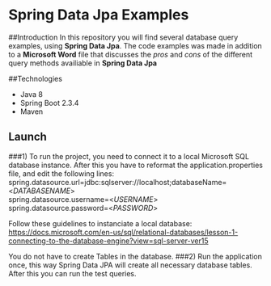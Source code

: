 # Spring Data Jpa Examples

##Introduction
In this repository you will find several database query examples, using <b>Spring Data Jpa</b>. 
The code examples was made in addition to a <b>Microsoft Word</b> file that discusses the <i>pros</i> and <i>cons</i> of the different
query methods availiable in <b>Spring Data Jpa</b>

##Technologies
* Java 8
* Spring Boot 2.3.4
* Maven 

## Launch

###1)
To run the project, you need to connect it to a local Microsoft SQL database instance. 
After this you have to reformat the application.properties file, and edit the following lines:<br>
spring.datasource.url=jdbc:sqlserver://localhost;databaseName=<<i>DATABASENAME</i>><br>
spring.datasource.username=<<i>USERNAME</i>><br>
spring.datasource.password=<<i>PASSWORD</i>><br>

Follow these guidelines to instanciate a local database:<br>
https://docs.microsoft.com/en-us/sql/relational-databases/lesson-1-connecting-to-the-database-engine?view=sql-server-ver15

You do not have to create Tables in the database.
###2)
Run the application once, this way Spring Data JPA will create all necessary database tables.
After this you can run the test queries. 
